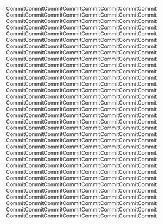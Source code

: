 CommitCommitCommitCommitCommitCommitCommitCommit
CommitCommitCommitCommitCommitCommitCommitCommit
CommitCommitCommitCommitCommitCommitCommitCommit
CommitCommitCommitCommitCommitCommitCommitCommit
CommitCommitCommitCommitCommitCommitCommitCommit
CommitCommitCommitCommitCommitCommitCommitCommit
CommitCommitCommitCommitCommitCommitCommitCommit
CommitCommitCommitCommitCommitCommitCommitCommit
CommitCommitCommitCommitCommitCommitCommitCommit
CommitCommitCommitCommitCommitCommitCommitCommit
CommitCommitCommitCommitCommitCommitCommitCommit
CommitCommitCommitCommitCommitCommitCommitCommit
CommitCommitCommitCommitCommitCommitCommitCommit
CommitCommitCommitCommitCommitCommitCommitCommit
CommitCommitCommitCommitCommitCommitCommitCommit
CommitCommitCommitCommitCommitCommitCommitCommit
CommitCommitCommitCommitCommitCommitCommitCommit
CommitCommitCommitCommitCommitCommitCommitCommit
CommitCommitCommitCommitCommitCommitCommitCommit
CommitCommitCommitCommitCommitCommitCommitCommit
CommitCommitCommitCommitCommitCommitCommitCommit
CommitCommitCommitCommitCommitCommitCommitCommit
CommitCommitCommitCommitCommitCommitCommitCommit
CommitCommitCommitCommitCommitCommitCommitCommit
CommitCommitCommitCommitCommitCommitCommitCommit
CommitCommitCommitCommitCommitCommitCommitCommit
CommitCommitCommitCommitCommitCommitCommitCommit
CommitCommitCommitCommitCommitCommitCommitCommit
CommitCommitCommitCommitCommitCommitCommitCommit
CommitCommitCommitCommitCommitCommitCommitCommit
CommitCommitCommitCommitCommitCommitCommitCommit
CommitCommitCommitCommitCommitCommitCommitCommit
CommitCommitCommitCommitCommitCommitCommitCommit
CommitCommitCommitCommitCommitCommitCommitCommit
